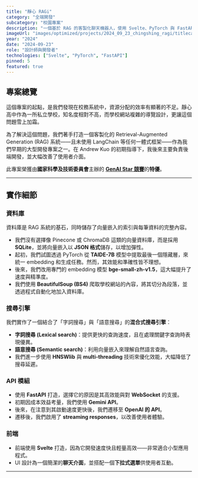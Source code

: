 ```yaml
---
title: "靜心 RAGi"
category: "全端開發"
subcategory: "校園專案"
description: "一個基於 RAG 的客製化聊天機器人，使用 Svelte、PyTorch 與 FastAPI 打造，且未使用 LangChain 等一體式框架。"
imageUrl: "images/optimized/projects/2024_09_23_chingshing_ragi/titlecard.webp"
year: "2024"
date: "2024-09-23"
role: "設計師與開發者"
technologies: ["Svelte", "PyTorch", "FastAPI"]
pinned: 5
featured: true
---
```


## 專案總覽

這個專案的起點，是我們發現在校務系統中，資源分配的效率有顯著的不足。靜心高中作為一所私立學校，知名度相對不高，而學校網站複雜的導覽設計，更讓這個問題雪上加霜。

為了解決這個問題，我們著手打造一個客製化的 Retrieval-Augmented Generation (RAG) 系統——且未使用 LangChain 等任何一體式框架——作為我們早期的大型開發專案之一。在 Andrew Kuo 的初期指導下，我後來主要負責後端開發，並大幅改善了使用者介面。

此專案榮獲由**國家科學及技術委員會**主辦的 [**GenAI Star 競賽**](https://genaistars.org.tw/news/35)的**特優**。

---

## 實作細節

### 資料庫

資料庫是 RAG 系統的基石，同時儲存了向量嵌入的索引與每筆資料的完整內容。

- 我們沒有選擇像 Pinecone 或 ChromaDB 這類的向量資料庫，而是採用 **SQLite**，並將向量嵌入以 **JSON 格式**儲存，以增加彈性。
- 起初，我們試圖透過 PyTorch 從 **TAIDE-7B** 模型中提取最後一個隱藏層，來統一 embedding 和生成任務。然而，其效能和準確性皆不理想。
- 後來，我們改用專門的 embedding 模型 **bge-small-zh-v1.5**，這大幅提升了速度與精準度。
- 我們使用 **BeautifulSoup (BS4)** 爬取學校網站的內容，將其切分為段落，並透過程式自動化地加入資料庫。

### 搜尋引擎

我們實作了一個結合了「字詞搜尋」與「語意搜尋」的**混合式搜尋引擎**：

- **字詞搜尋 (Lexical search)**：提供更快的查詢速度，且在處理關鍵字查詢時表現優異。
- **語意搜尋 (Semantic search)**：利用向量嵌入來理解自然語言查詢。
- 我們進一步使用 **HNSWlib** 與 **multi-threading** 技術來優化效能，大幅降低了搜尋延遲。

### API 模組

- 使用 **FastAPI** 打造，選擇它的原因是其高效能與對 **WebSocket** 的支援。
- 初期因成本效益考量，我們使用 **Gemini API**。
- 後來，在注意到其啟動速度更快後，我們遷移至 **OpenAI 的 API**。
- 遷移後，我們啟用了 **streaming responses**，以改善使用者體驗。

### 前端

- 前端使用 **Svelte** 打造，因為它開發速度快且輕量高效——非常適合小型應用程式。
- UI 設計為一個簡潔的**聊天介面**，並搭配一個**下拉式選單**供使用者互動。

---